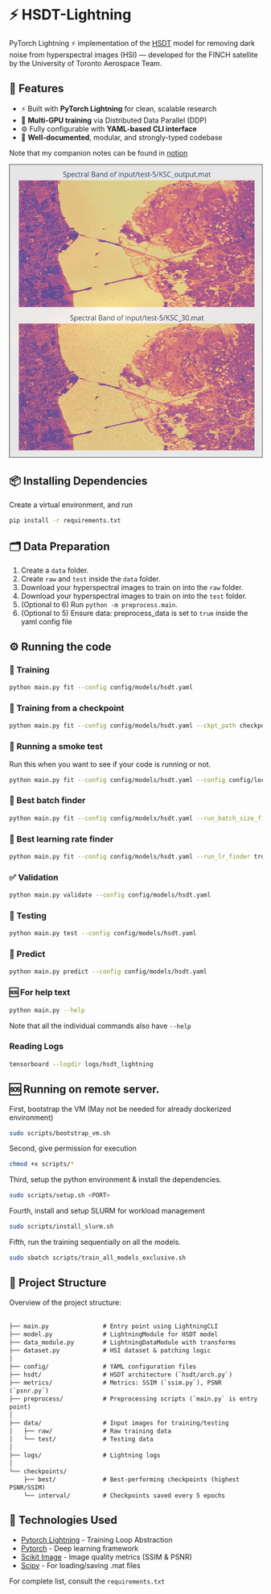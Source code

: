 # ⚡ HSDT-Lightning
PyTorch Lightning ⚡ implementation of the [HSDT](https://arxiv.org/pdf/2303.09040) model for removing dark noise from hyperspectral images (HSI) — developed for the FINCH satellite by the University of Toronto Aerospace Team.

## 🚀 Features
- ⚡ Built with **PyTorch Lightning** for clean, scalable research
- 🔁 **Multi-GPU training** via Distributed Data Parallel (DDP)
- ⚙️ Fully configurable with **YAML-based CLI interface**
- 📄 **Well-documented**, modular, and strongly-typed codebase

Note that my companion notes can be found in [notion](https://utat-ss.notion.site/HSDT-Denoiser-aa306c141f8c4bbd8100d43efe740df1)

![Denoised from Gaussian-30 Noise](./public/gaussian_30.png)

## 📦 Installing Dependencies
Create a virtual environment, and run
```bash
pip install -r requirements.txt
```

## 🗂️ Data Preparation
1. Create a `data` folder.
2. Create `raw` and `test` inside the `data` folder.
3. Download your hyperspectral images to train on into the `raw` folder.
4. Download your hyperspectral images to train on into the `test` folder.
5. (Optional to 6) Run `python -m preprocess.main`. 
6. (Optional to 5) Ensure data: preprocess_data is set to `true` inside the yaml config file

## ⚙️ Running the code
### 🔧 Training
```bash
python main.py fit --config config/models/hsdt.yaml
```

### 🔧 Training from a checkpoint
```bash
python main.py fit --config config/models/hsdt.yaml --ckpt_path checkpoint/hsdt-epoch10.ckpt
```

### 🔧 Running a smoke test
Run this when you want to see if your code is running or not.

```bash
python main.py fit --config config/models/hsdt.yaml --config config/local_debug.yaml --trainer.fast_dev_run=True --trainer.profiler=null
```

### 🔧 Best batch finder
```bash
python main.py fit --config config/models/hsdt.yaml --run_batch_size_finder true --batch_size_finder_mode power
```

### 🔧 Best learning rate finder
```bash
python main.py fit --config config/models/hsdt.yaml --run_lr_finder true --show_lr_plot true
```


### ✅ Validation
```bash
python main.py validate --config config/models/hsdt.yaml
```

### 🧪 Testing
```bash
python main.py test --config config/models/hsdt.yaml
```

### 🔮 Predict
```bash
python main.py predict --config config/models/hsdt.yaml

```

### 🆘 For help text
```bash
python main.py --help
```
Note that all the individual commands also have `--help`

### Reading Logs
```bash
tensorboard --logdir logs/hsdt_lightning
```

## 🆘 Running on remote server.
First, bootstrap the VM (May not be needed for already dockerized environment)
```bash
sudo scripts/bootstrap_vm.sh
```

Second, give permission for execution
```bash
chmod +x scripts/*
```

Third, setup the python environment & install the dependencies.
```bash
sudo scripts/setup.sh <PORT>
```

Fourth, install and setup SLURM for workload management
```bash
sudo scripts/install_slurm.sh
```

Fifth, run the training sequentially on all the models.
```bash
sudo sbatch scripts/train_all_models_exclusive.sh
```


## 🧾 Project Structure
Overview of the project structure:

```

├── main.py               # Entry point using LightningCLI
├── model.py              # LightningModule for HSDT model
├── data_module.py        # LightningDataModule with transforms
├── dataset.py            # HSI dataset & patching logic
│
├── config/               # YAML configuration files
├── hsdt/                 # HSDT architecture (`hsdt/arch.py`)
├── metrics/              # Metrics: SSIM (`ssim.py`), PSNR (`psnr.py`)
├── preprocess/           # Preprocessing scripts (`main.py` is entry point)
│
├── data/                 # Input images for training/testing
│   ├── raw/              # Raw training data
│   └── test/             # Testing data
│
├── logs/                 # Lightning logs
│
└── checkpoints/
    ├── best/             # Best-performing checkpoints (highest PSNR/SSIM)
    └── interval/         # Checkpoints saved every 5 epochs

```

## 🧰 Technologies Used
- [Pytorch Lightning](https://lightning.ai/docs/pytorch/stable/starter/introduction.html) - Training Loop Abstraction
- [Pytorch](https://docs.pytorch.org/docs/stable/generated/torch.nn.Module.html) - Deep learning framework
- [Scikit Image](https://scikit-image.org/docs/0.25.x/api/skimage.metrics.html) - Image quality metrics (SSIM & PSNR)
- [Scipy](https://scipy.org/) - For loading/saving .mat files

For complete list, consult the `requirements.txt`
